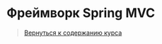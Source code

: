 Фреймворк Spring MVC
====================

>
>[Вернуться к содержанию курса]({{site.baseurl}}/course/content)
>

